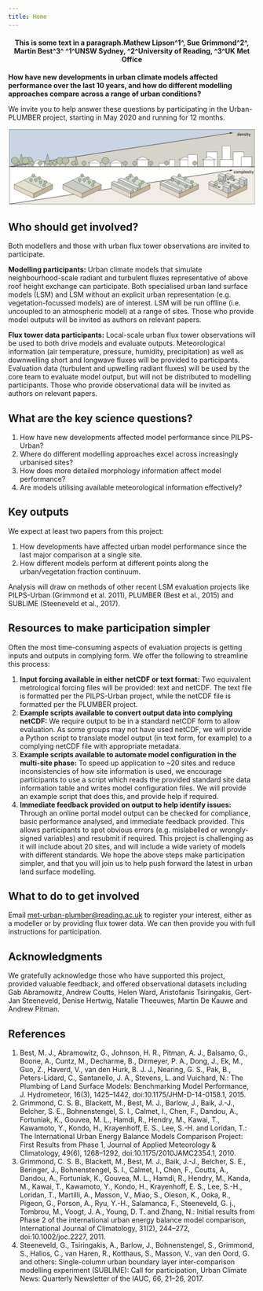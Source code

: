 ```yaml
---
title: Home
---
```


<h4 align="center">
	This is some text in a paragraph.Mathew Lipson^1^, Sue Grimmond^2^, Martin Best^3^
	^1^UNSW Sydney, ^2^University of Reading, ^3^UK Met Office
</h4>


**How have new developments in urban climate models affected performance over the last 10 years, and how do different modelling approaches compare across a range of urban conditions?**

We invite you to help answer these questions by participating in the Urban-PLUMBER project, starting in May 2020 and running for 12 months.

![](/img/schematic_v2.png)

## Who should get involved?
Both modellers and those with urban flux tower observations are invited to participate.

**Modelling participants:** Urban climate models that simulate neighbourhood-scale radiant and turbulent fluxes representative of above roof height exchange can participate. Both specialised urban land surface models (LSM) and LSM without an explicit urban representation (e.g. vegetation-focussed models) are of interest. LSM will be run offline (i.e. uncoupled to an atmospheric model) at a range of sites. Those who provide model outputs will be invited as authors on relevant papers.

**Flux tower data participants:** Local-scale urban flux tower observations will be used to both drive models and evaluate outputs. Meteorological information (air temperature, pressure, humidity, precipitation) as well as downwelling short and longwave fluxes will be provided to participants. Evaluation data (turbulent and upwelling radiant fluxes) will be used by the core team to evaluate model output, but will not be distributed to modelling participants.  Those who provide observational data will be invited as authors on relevant papers.

## What are the key science questions?
1. How have new developments affected model performance since PILPS-Urban? 
2. Where do different modelling approaches excel across increasingly urbanised sites?
3. How does more detailed morphology information affect model performance? 
4. Are models utilising available meteorological information effectively?

## Key outputs
We expect at least two papers from this project:
1. How developments have affected urban model performance since the last major comparison at a single site. 
2. How different models perform at different points along the urban/vegetation fraction continuum. 

Analysis will draw on methods of other recent LSM evaluation projects like PILPS-Urban (Grimmond et al. 2011), PLUMBER (Best et al., 2015) and SUBLIME (Steeneveld et al., 2017).

## Resources to make participation simpler
Often the most time-consuming aspects of evaluation projects is getting inputs and outputs in complying form. We offer the following to streamline this process:
1. **Input forcing available in either netCDF or text format:** Two equivalent metrological forcing files will be provided: text and netCDF. The text file is formatted per the PILPS-Urban project, while the netCDF file is formatted per the PLUMBER project.
2. **Example scripts available to convert output data into complying netCDF:** We require output to be in a standard netCDF form to allow evaluation. As some groups may not have used netCDF, we will provide a Python script to translate model output (in text form, for example) to a complying netCDF file with appropriate metadata.
3. **Example scripts available to automate model configuration in the multi-site phase:**  To speed up application to ~20 sites and reduce inconsistencies of how site information is used, we encourage participants to use a script which reads the provided standard site data information table and writes model configuration files. We will provide an example script that does this, and provide help if required.
4. **Immediate feedback provided on output to help identify issues:** Through an online portal model output can be checked for compliance, basic performance analysed, and immediate feedback provided. This allows participants to spot obvious errors (e.g. mislabelled or wrongly-signed variables) and resubmit if required.
This project is challenging as it will include about 20 sites, and will include a wide variety of models with different standards. We hope the above steps make participation simpler, and that you will join us to help push forward the latest in urban land surface modelling.

## What to do to get involved
Email [met-urban-plumber@reading.ac.uk](mailto:met-urban-plumber@reading.ac.uk) to register your interest, either as a modeller or by providing flux tower data. We can then provide you with full instructions for participation.

## Acknowledgments
We gratefully acknowledge those who have supported this project, provided valuable feedback, and offered observational datasets including Gab Abramowitz, Andrew Coutts, Helen Ward, Aristofanis Tsiringakis, Gert-Jan Steeneveld, Denise Hertwig, Natalie Theeuwes, Martin De Kauwe and Andrew Pitman.

## References
1. Best, M. J., Abramowitz, G., Johnson, H. R., Pitman, A. J., Balsamo, G., Boone, A., Cuntz, M., Decharme, B., Dirmeyer, P. A., Dong, J., Ek, M., Guo, Z., Haverd, V., van den Hurk, B. J. J., Nearing, G. S., Pak, B., Peters-Lidard, C., Santanello, J. A., Stevens, L. and Vuichard, N.: The Plumbing of Land Surface Models: Benchmarking Model Performance, J. Hydrometeor, 16(3), 1425–1442, doi:10.1175/JHM-D-14-0158.1, 2015.
2. Grimmond, C. S. B., Blackett, M., Best, M. J., Barlow, J., Baik, J.-J., Belcher, S. E., Bohnenstengel, S. I., Calmet, I., Chen, F., Dandou, A., Fortuniak, K., Gouvea, M. L., Hamdi, R., Hendry, M., Kawai, T., Kawamoto, Y., Kondo, H., Krayenhoff, E. S., Lee, S.-H. and Loridan, T.: The International Urban Energy Balance Models Comparison Project: First Results from Phase 1, Journal of Applied Meteorology & Climatology, 49(6), 1268–1292, doi:10.1175/2010JAMC2354.1, 2010.
3. Grimmond, C. S. B., Blackett, M., Best, M. J., Baik, J.-J., Belcher, S. E., Beringer, J., Bohnenstengel, S. I., Calmet, I., Chen, F., Coutts, A., Dandou, A., Fortuniak, K., Gouvea, M. L., Hamdi, R., Hendry, M., Kanda, M., Kawai, T., Kawamoto, Y., Kondo, H., Krayenhoff, E. S., Lee, S.-H., Loridan, T., Martilli, A., Masson, V., Miao, S., Oleson, K., Ooka, R., Pigeon, G., Porson, A., Ryu, Y.-H., Salamanca, F., Steeneveld, G. j., Tombrou, M., Voogt, J. A., Young, D. T. and Zhang, N.: Initial results from Phase 2 of the international urban energy balance model comparison, International Journal of Climatology, 31(2), 244–272, doi:10.1002/joc.2227, 2011.
4. Steeneveld, G., Tsiringakis, A., Barlow, J., Bohnenstengel, S., Grimmond, S., Halios, C., van Haren, R., Kotthaus, S., Masson, V., van den Oord, G. and others: Single-column urban boundary layer inter-comparison modelling experiment (SUBLIME): Call for participation, Urban Climate News: Quarterly Newsletter of the IAUC, 66, 21–26, 2017.


